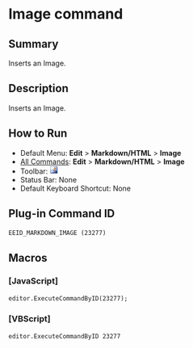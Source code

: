 # Image command

## Summary

Inserts an Image.

## Description

Inserts an Image.

## How to Run

- Default Menu: **Edit** \> **Markdown/HTML** \> **Image**
- [All Commands](../tools/all_commands): **Edit** \> **Markdown/HTML** \> **Image**
- Toolbar: ![](../../images/image.png)
- Status Bar: None
- Default Keyboard Shortcut: None

## Plug-in Command ID

```
EEID_MARKDOWN_IMAGE (23277)
```

## Macros

### \[JavaScript\]

```
editor.ExecuteCommandByID(23277);
```

### \[VBScript\]

```
editor.ExecuteCommandByID 23277
```
